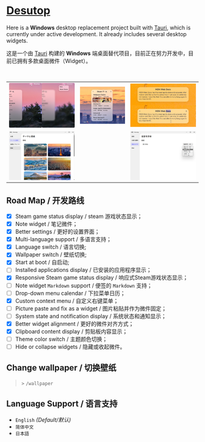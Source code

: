 # **[Desutop](https://github.com/will5933/desutop)**

Here is a **Windows** desktop replacement project built with [Tauri](https://github.com/tauri-apps/tauri), which is currently under active development. It already includes several desktop widgets.

这是一个由 [Tauri](https://github.com/tauri-apps/tauri) 构建的 **Windows** 端桌面替代项目，目前正在努力开发中，目前已拥有多款桌面微件（Widget）。

<table>
  <tr>
    <td><img alt="" src="static/pic-add.png"></td>
    <td><img alt="" src="static/pic-steamgames.png"></td>
    <td><img alt="" src="static/pic-note.png"></td>
  </tr>
  <tr>
    <td><img alt="" src="static/pic-switchwallpaper.png"></td>
    <td><img alt="" src="static/pic-b.png"></td>
    <td><img alt="" src="static/pic-lang.png"></td>
  </tr>
  <tr>
    <img alt="" src="static/pic-a.png">
  </tr>
</table>

## Road Map / 开发路线

- [x] Steam game status display / steam 游戏状态显示；
- [x] Note widget / 笔记微件；
- [x] Better settings / 更好的设置界面；
- [x] Multi-language support / 多语言支持；
- [x] Language switch / 语言切换;
- [x] Wallpaper switch / 壁纸切换;
- [x] Start at boot / 自启动;
- [ ] Installed applications display / 已安装的应用程序显示；
- [x] Responsive Steam game status display / 响应式Steam游戏状态显示；
- [ ] Note widget `Markdown` support / 便签的 `Markdown` 支持；
- [ ] Drop-down menu calendar / 下拉菜单日历；
- [x] Custom context menu / 自定义右键菜单；
- [ ] Picture paste and fix as a widget / 图片粘贴并作为微件固定；
- [ ] System state and notification display / 系统状态和通知显示；
- [x] Better widget alignment / 更好的微件对齐方式；
- [x] Clipboard content display / 剪贴板内容显示；
- [ ] Theme color switch / 主题颜色切换；
- [ ] Hide or collapse widgets / 隐藏或收起微件。

## Change wallpaper / 切换壁纸

> `>` `/wallpaper`

## Language Support / 语言支持

- `English` *(Default/默认)*
- `简体中文`
- `日本語`